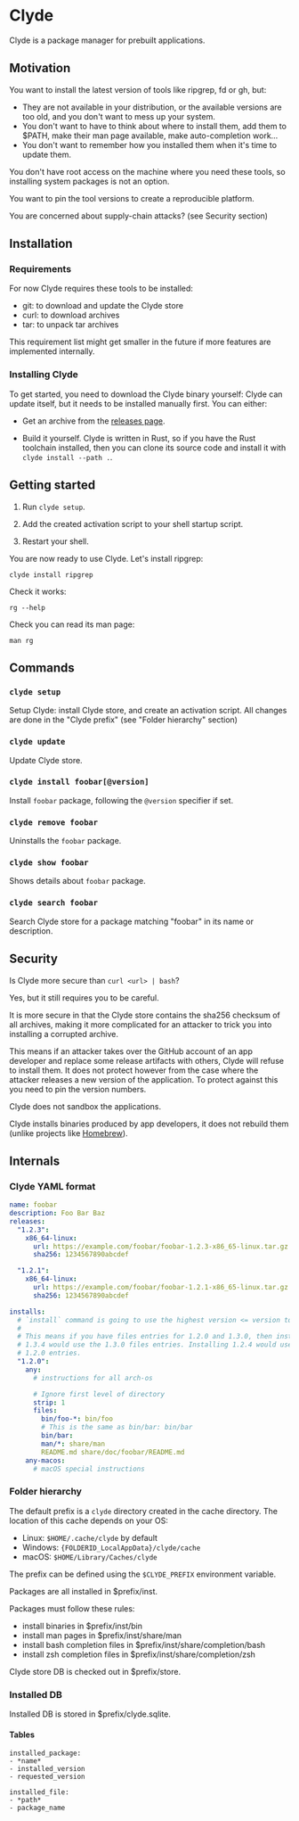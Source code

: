 # Clyde

Clyde is a package manager for prebuilt applications.

## Motivation

You want to install the latest version of tools like ripgrep, fd or gh, but:

- They are not available in your distribution, or the available versions are too old, and you don't want to mess up your system.
- You don't want to have to think about where to install them, add them to $PATH, make their man page available, make auto-completion work…
- You don't want to remember how you installed them when it's time to update them.

You don't have root access on the machine where you need these tools, so installing system packages is not an option.

You want to pin the tool versions to create a reproducible platform.

You are concerned about supply-chain attacks? (see Security section)

## Installation

### Requirements

For now Clyde requires these tools to be installed:

- git: to download and update the Clyde store
- curl: to download archives
- tar: to unpack tar archives

This requirement list might get smaller in the future if more features are implemented internally.

### Installing Clyde

To get started, you need to download the Clyde binary yourself: Clyde can update itself, but it needs to be installed manually first. You can either:

- Get an archive from the [releases page](http://github.com/agateau/clyde/releases).

- Build it yourself. Clyde is written in Rust, so if you have the Rust toolchain installed, then you can clone its source code and install it with `clyde install --path .`.

## Getting started

1. Run `clyde setup`.

2. Add the created activation script to your shell startup script.

3. Restart your shell.

You are now ready to use Clyde. Let's install ripgrep:

```
clyde install ripgrep
```

Check it works:

```
rg --help
```

Check you can read its man page:

```
man rg
```

## Commands

### `clyde setup`

Setup Clyde: install Clyde store, and create an activation script. All changes are done in the "Clyde prefix" (see "Folder hierarchy" section)

### `clyde update`

Update Clyde store.

### `clyde install foobar[@version]`

Install `foobar` package, following the `@version` specifier if set.

### `clyde remove foobar`

Uninstalls the `foobar` package.

### `clyde show foobar`

Shows details about `foobar` package.

### `clyde search foobar`

Search Clyde store for a package matching "foobar" in its name or description.

## Security

Is Clyde more secure than `curl <url> | bash`?

Yes, but it still requires you to be careful.

It is more secure in that the Clyde store contains the sha256 checksum of all archives, making it more complicated for an attacker to trick you into installing a corrupted archive.

This means if an attacker takes over the GitHub account of an app developer and replace some release artifacts with others, Clyde will refuse to install them. It does not protect however from the case where the attacker releases a new version of the application. To protect against this you need to pin the version numbers.

Clyde does not sandbox the applications.

Clyde installs binaries produced by app developers, it does not rebuild them (unlike projects like [Homebrew](https://brew.sh)).

## Internals

### Clyde YAML format

```yaml
name: foobar
description: Foo Bar Baz
releases:
  "1.2.3":
    x86_64-linux:
      url: https://example.com/foobar/foobar-1.2.3-x86_65-linux.tar.gz
      sha256: 1234567890abcdef

  "1.2.1":
    x86_64-linux:
      url: https://example.com/foobar/foobar-1.2.1-x86_65-linux.tar.gz
      sha256: 1234567890abcdef

installs:
  # `install` command is going to use the highest version <= version to install.
  #
  # This means if you have files entries for 1.2.0 and 1.3.0, then installing
  # 1.3.4 would use the 1.3.0 files entries. Installing 1.2.4 would use the
  # 1.2.0 entries.
  "1.2.0":
    any:
      # instructions for all arch-os

      # Ignore first level of directory
      strip: 1
      files:
        bin/foo-*: bin/foo
        # This is the same as bin/bar: bin/bar
        bin/bar:
        man/*: share/man
        README.md share/doc/foobar/README.md
    any-macos:
      # macOS special instructions
```

### Folder hierarchy

The default prefix is a `clyde` directory created in the cache directory. The location of this cache depends on your OS:
- Linux: `$HOME/.cache/clyde` by default
- Windows: `{FOLDERID_LocalAppData}/clyde/cache`
- macOS: `$HOME/Library/Caches/clyde`

The prefix can be defined using the `$CLYDE_PREFIX` environment variable.

Packages are all installed in $prefix/inst.

Packages must follow these rules:
- install binaries in $prefix/inst/bin
- install man pages in $prefix/inst/share/man
- install bash completion files in $prefix/inst/share/completion/bash
- install zsh completion files in $prefix/inst/share/completion/zsh

Clyde store DB is checked out in $prefix/store.

### Installed DB

Installed DB is stored in $prefix/clyde.sqlite.

#### Tables

```
installed_package:
- *name*
- installed_version
- requested_version

installed_file:
- *path*
- package_name
```
